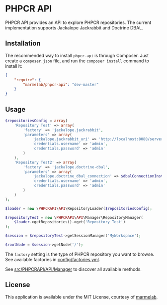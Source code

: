 PHPCR API
=============

PHPCR API provides an API to explore PHPCR repositories. The current implementation supports Jackalope Jackrabbit and Doctrine DBAL.

Installation
------------

The recommended way to install `phpcr-api` is through Composer. Just create a
``composer.json`` file, and run the ``composer install`` command to
install it:

```json
{
    "require": {
        "marmelab/phpcr-api": "dev-master"
    }
}
```
Usage
-----

```php
$repositoriesConfig = array(
    'Repository Test' => array(
        'factory' => 'jackalope.jackrabbit',
        'parameters' => array(
            'jackalope.jackrabbit_uri' => 'http://localhost:8080/server',
            'credentials.username' => 'admin',
            'credentials.password' => 'admin'
        )
    ),
    'Repository Test2' => array(
        'factory' => 'jackalope.doctrine-dbal',
        'parameters' => array(
            'jackalope.doctrine_dbal_connection' => $dbalConnectionInstance,
            'credentials.username' => 'admin',
            'credentials.password' => 'admin'
        )
    )
);

$loader = new \PHPCRAPI\API\RepositoryLoader($repositoriesConfig);

$repositoryTest = new \PHPCRAPI\API\Manager\RepositoryManager(
    $loader->getRepositories()->get('Repository Test')
);

$session = $repositoryTest->getSessionManager('MyWorkspace');

$rootNode = $session->getNode('/');
```

The `factory` setting is the type of PHPCR repository you want to browse. See available factories in [config/factories.yml](config/factories.yml).

See [src/PHPCRAPI/API/Manager](src/PHPCRAPI/API/Manager) to discover all available methods.

License
-------

This application is available under the MIT License, courtesy of [marmelab](http://marmelab.com).
